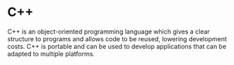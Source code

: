 # C++
C++ is an object-oriented programming language which gives a clear structure to programs and allows code to be reused, lowering development costs. C++ is portable and can be used to develop applications that can be adapted to multiple platforms.